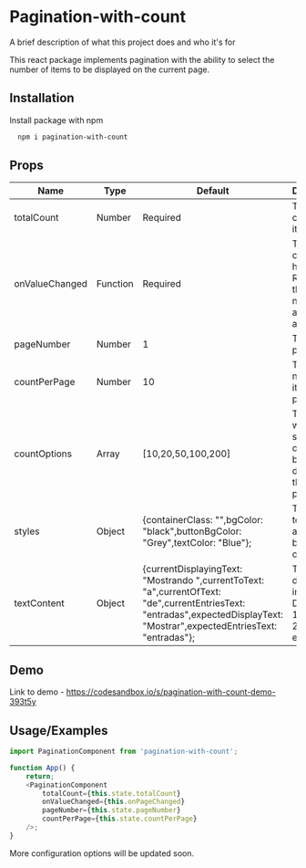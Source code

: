 # Pagination-with-count

A brief description of what this project does and who it's for

This react package implements pagination with the ability to select the number of items to be displayed on the current page.

## Installation

Install package with npm

```bash
  npm i pagination-with-count
```

## Props

| Name           | Type     | Default                                                                                                                                                                     | Description                                                            |
| -------------- | -------- | --------------------------------------------------------------------------------------------------------------------------------------------------------------------------- | ---------------------------------------------------------------------- |
| totalCount     | Number   | Required                                                                                                                                                                    | The total count of items.                                              |
| onValueChanged | Function | Required                                                                                                                                                                    | The page change handler. Receives the page number as an argument.      |
| pageNumber     | Number   | 1                                                                                                                                                                           | The active page.                                                       |
| countPerPage   | Number   | 10                                                                                                                                                                          | The number of items per page.                                          |
| countOptions   | Array    | [10,20,50,100,200]                                                                                                                                                          | The option which shows no. of items to be displayed in the pagination. |
| styles         | Object   | {containerClass: "",bgColor: "black",buttonBgColor: "Grey",textColor: "Blue"};                                                                                              | The styles to be applied for buttons and other texts                   |
| textContent    | Object   | {currentDisplayingText: "Mostrando ",currentToText: "a",currentOfText: "de",currentEntriesText: "entradas",expectedDisplayText: "Mostrar",expectedEntriesText: "entradas"}; | Text to be displayed instead of Displaying 1 to 10 of 2000 entries.    |

## Demo

Link to demo - https://codesandbox.io/s/pagination-with-count-demo-393t5y

## Usage/Examples

```javascript
import PaginationComponent from 'pagination-with-count';

function App() {
	return;
	<PaginationComponent
		totalCount={this.state.totalCount}
		onValueChanged={this.onPageChanged}
		pageNumber={this.state.pageNumber}
		countPerPage={this.state.countPerPage}
	/>;
}
```

More configuration options will be updated soon.
